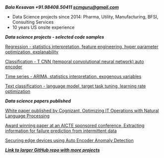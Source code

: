 ***Bala Kesavan +91.98408.50411 scmguru@gmail.com***

<ul><li>Data Science projects since 2014: Pharma, Utility, Manufacturing, BFSI, Consulting Services</li><li>10 years US onsite experience</li></ul>  
  
***Data science projects - selected code samples***  

[Regression - statistics interpretation, feature engineering, hyper parameter optimization, explanability](https://github.com/balawillgetyou/2021/blob/main/carPrices.ipynb)  

[Classification - T CNN (temporal convolutional neural network) auto encoder](https://github.com/balawillgetyou/2021/blob/main/anomalyDetection20210203.ipynb)  

[Time series - ARIMA, statistics interpretation, exogenous variables](https://github.com/balawillgetyou/2021/blob/main/timeSeriesAnalysisRestaurantData.ipynb)  

[Text classification - language model, target task tuning, learning rate optimization](https://github.com/balawillgetyou/2021/blob/main/FastAiPyTorchULMFiTTextClassifierWhoseLine_wStopWordsRemoval_20200701.ipynb)  

***Data science papers published***

[White paper published by Cognizant, Optimizing IT Operations with Natural Language Processing](https://www.cognizant.com/whitepapers/optimizing-it-operations-with-natural-language-processing-codex4914.pdf)  

[Award winning paper at an AICTE sponsored conference, Extracting information for failure prediction from intermittent data](https://iopscience.iop.org/article/10.1088/1757-899X/1110/1/012017/meta)

[Securing edge devices using Auto Encoder Anomaly Detection](https://github.com/balawillgetyou/dy/blob/f50f006bf8ed642c6c79800ddd00006ca4315ee0/AnomalyDetectionEdgeDevices20211120.pdf)  
  
  
    
   
[***Link to larger GitHub repo with more projects***](https://github.com/balawillgetyou/dy)
